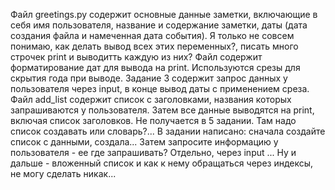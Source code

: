 Файл greetings.py содержит основные данные заметки, включающие в себя имя пользователя, название и содержание заметки, даты (дата создания файла и намеченная дата события). Я только не совсем понимаю, как делать вывод всех этих переменных?, писать много строчек print и выводитть каждую из них?
Файл содержит форматирование дат для вывода на print. Используются срезы для скрытия года при выводе. 
Задание 3 содержит запрос данных у пользователя через input, в конце вывод даты с применением среза. 
Файл add_list содержит список с заголовками, названия которых запрашиваются у пользователя. Затем все данные выводятся на print, включая список заголовков. 
Не получается в 5 задании. Там надо список создавать или словарь?... В задании написано: сначала создайте список с данными, создала... Затем запросите информацию у пользователя - ее где запрашивать? Отдельно, через input ... Ну и дальше - вложенный список и как к нему обращаться через индексы, не могу сделать никак...
